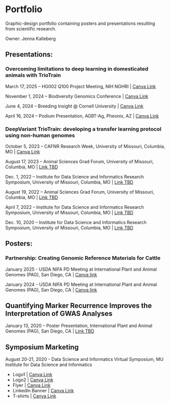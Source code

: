 # Portfolio
Graphic-design portfolio containing posters and presentations resulting from scientific research.

Owner: Jenna Kalleberg

## Presentations:

### Overcoming limitations to deep learning in domesticated animals with TrioTrain
March 17, 2025 – HG002 Q100 Project Meeting, NIH NGHRI | [Canva Link](https://www.canva.com/design/DAGg_oTNBc8/N-jd0MCCeKQAvqboDiOACA/view?utm_content=DAGg_oTNBc8&utm_campaign=designshare&utm_medium=link2&utm_source=uniquelinks&utlId=h9e0688b323)

November 1, 2024 – Biodiversity Genomics Conference | [Canva Link](https://www.canva.com/design/DAGVP8OqTJE/FFp89i8r6I-dmxMctdlMYw/view?utm_content=DAGVP8OqTJE&utm_campaign=designshare&utm_medium=link2&utm_source=uniquelinks&utlId=h8152362a81)

June 4, 2024 – Breeding Insight @ Cornell University | [Canva Link](https://www.canva.com/design/DAGGz5R00iY/yHnSIXCyIx3KPPUcHImv0A/view?utm_content=DAGGz5R00iY&utm_campaign=designshare&utm_medium=link2&utm_source=uniquelinks&utlId=hdad3cd9c46)

April 16, 2024 – Podium Presentation, AGBT-Ag, Pheonix, AZ | [Canva Link](https://www.canva.com/design/DAGBX497Aag/0VOFo8CPtDg-onmM9G6PEA/view?utm_content=DAGBX497Aag&utm_campaign=designshare&utm_medium=link2&utm_source=uniquelinks&utlId=h240ec1dc8e)


### DeepVariant TrioTrain: developing a transfer learning protocol using non-human genomes
October 5, 2023 – CAFNR Research Week, University of Missouri, Columbia, MO | [Canva Link](https://www.canva.com/design/DAFwIvFHPCg/NZQUC_gZl8_4tJ1aEi12eg/view?utm_content=DAFwIvFHPCg&utm_campaign=designshare&utm_medium=link2&utm_source=uniquelinks&utlId=h5cd5787d8f)

August 17, 2023 – Animal Sciences Grad Forum, University of Missouri, Columbia, MO | [Link TBD]()

Dec. 1, 2022 – Institute for Data Science and Informatics Research Symposium, University of Missouri, Columbia, MO | [Link TBD]()

August 19, 2022 – Animal Sciences Grad Forum, University of Missouri, Columbia, MO | [Link TBD]()

April 7, 2022 – Institute for Data Science and Informatics Research Symposium, University of Missouri, Columbia, MO | [Link TBD]()

Dec. 10, 2020 – Institute for Data Science and Informatics Research Symposium, University of Missouri, Columbia, MO | [Link TBD]()


## Posters:

### Partnership: Creating Genomic Reference Materials for Cattle

January 2025 - USDA NIFA PD Meeting at International Plant and Animal Genomes (PAG), San Diego, CA | [Canva link](https://www.canva.com/design/DAGbcxWZ-SU/WdpbkUmAMqKIz-qO8Tinzw/view?utm_content=DAGbcxWZ-SU&utm_campaign=designshare&utm_medium=link2&utm_source=uniquelinks&utlId=h43e1808736)

January 2024 - USDA NIFA PD Meeting at International Plant and Animal Genomes (PAG), San Diego, CA | [Canva link](https://www.canva.com/design/DAF49YS7gFU/ltzPSOv27OifOQECSIJi5Q/view?utm_content=DAF49YS7gFU&utm_campaign=designshare&utm_medium=link2&utm_source=uniquelinks&utlId=h9b1c2c6112)

## Quantifying Marker Recurrence Improves the Interpretation of GWAS Analyses
January 13, 2020 –  Poster Presentation, International Plant and Animal Genomes (PAG), San Diego, CA | [Link TBD]()


## Symposium Marketing

August 20-21, 2020 - Data Science and Informatics Virtual Symposium, MU Institute for Data Science and Informatics 
* Logo1 | [Canva Link](https://www.canva.com/design/DAEEmD_SUwI/Cu2Ve3TVwJeZrJDCW7CDgQ/view?utm_content=DAEEmD_SUwI&utm_campaign=designshare&utm_medium=link2&utm_source=uniquelinks&utlId=h5cd51f292d)
* Logo2 | [Canva Link](https://www.canva.com/design/DAFG94Yi1cU/j-Or3zvgmWts5aLH56sKpQ/view?utm_content=DAFG94Yi1cU&utm_campaign=designshare&utm_medium=link2&utm_source=uniquelinks&utlId=hc16d3b047f)
* Flyer | [Canva Link](https://www.canva.com/design/DAEEOmg3-JM/UV04C27hj6-gUMknxOMz2w/view?utm_content=DAEEOmg3-JM&utm_campaign=designshare&utm_medium=link2&utm_source=uniquelinks&utlId=h50adaf32ef)
* LinkedIn Banner | [Canva Link](https://www.canva.com/design/DAFG94Yi1cU/j-Or3zvgmWts5aLH56sKpQ/view?utm_content=DAFG94Yi1cU&utm_campaign=designshare&utm_medium=link2&utm_source=uniquelinks&utlId=hc16d3b047f)
* T-shirts | [Canva Link](https://www.canva.com/design/DAD8AcudWHs/JIhN8oWOpaJhqP8IW_7d_w/view?utm_content=DAD8AcudWHs&utm_campaign=designshare&utm_medium=link2&utm_source=uniquelinks&utlId=hb00b4ea568)
